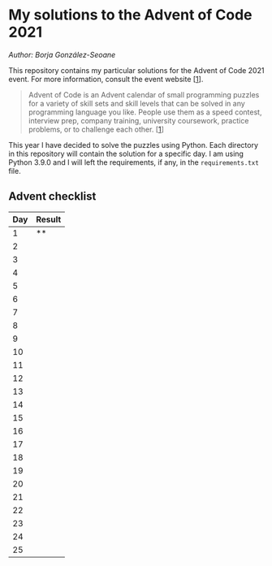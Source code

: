 My solutions to the Advent of Code 2021
===================================

*Author: Borja González-Seoane*

This repository contains my particular solutions for the Advent of Code 2021 event. For more information, consult the event website \[[1]\].

>Advent of Code is an Advent calendar of small programming puzzles for a variety of skill sets and skill levels that can be solved in any programming language you like. People use them as a speed contest, interview prep, company training, university coursework, practice problems, or to challenge each other. \[[1]\]

This year I have decided to solve the puzzles using Python. Each directory in this repository will contain the solution for a specific day. I am using Python 3.9.0 and I will left the requirements, if any, in the `requirements.txt` file.


## Advent checklist

| Day | Result |
| --- | ------ |
|  1  |   **   |
|  2  |        |
|  3  |        |
|  4  |        |
|  5  |        |
|  6  |        |
|  7  |        |
|  8  |        |
|  9  |        |
| 10  |        |
| 11  |        |
| 12  |        |
| 13  |        |
| 14  |        |
| 15  |        |
| 16  |        |
| 17  |        |
| 18  |        |
| 19  |        |
| 20  |        |
| 21  |        |
| 22  |        |
| 23  |        |
| 24  |        |
| 25  |        |


<!-- References -->

[1]: https://adventofcode.com
